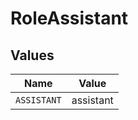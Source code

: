 # RoleAssistant


## Values

| Name        | Value       |
| ----------- | ----------- |
| `ASSISTANT` | assistant   |